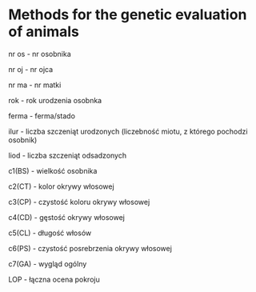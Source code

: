 # Methods for the genetic evaluation of animals

nr os	- nr osobnika

nr oj	- nr ojca

nr ma	- nr matki

rok	- rok urodzenia osobnka

ferma	- ferma/stado

ilur - liczba szczeniąt urodzonych (liczebność miotu, z którego pochodzi osobnik)

liod - liczba szczeniąt odsadzonych

c1(BS) - 	wielkość osobnika

c2(CT)	- kolor okrywy włosowej

c3(CP)	- czystość koloru okrywy włosowej

c4(CD) - gęstość okrywy włosowej

c5(CL)	- długość włosów

c6(PS) - czystość posrebrzenia okrywy włosowej

c7(GA) -	wygląd ogólny

LOP - 	łączna ocena pokroju
